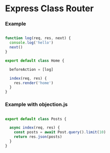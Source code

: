 # Express Class Router


### Example
```js

function log(req, res, next) {
  console.log('hello')
  next()
}

export default class Home {

  beforeAction = [log]

  index(req, res) {
    res.render('home')
  }
}
```


### Example with objection.js
```js

export default class Posts {

  async index(req, res) {
    const posts = await Post.query().limit(10)
    return res.json(posts)
  }
}
```

